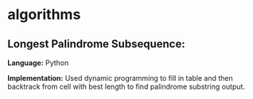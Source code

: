 # algorithms
## Longest Palindrome Subsequence:
**Language:** Python

**Implementation:** Used dynamic programming to fill in table and then backtrack from cell with best length to find palindrome substring output. 
